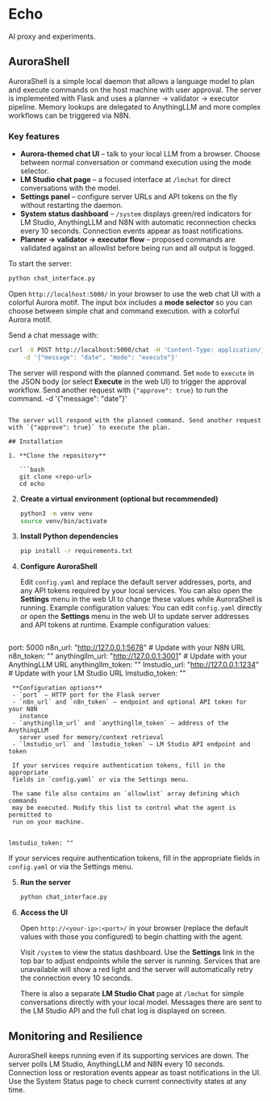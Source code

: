 # Echo

AI proxy and experiments.

## AuroraShell

AuroraShell is a simple local daemon that allows a language model to
plan and execute commands on the host machine with user approval.
The server is implemented with Flask and uses a planner → validator →
executor pipeline. Memory lookups are delegated to AnythingLLM and more
complex workflows can be triggered via N8N.

### Key features

- **Aurora-themed chat UI** – talk to your local LLM from a browser. Choose
  between normal conversation or command execution using the mode selector.
- **LM Studio chat page** – a focused interface at `/lmchat` for direct
  conversations with the model.
- **Settings panel** – configure server URLs and API tokens on the fly without
  restarting the daemon.
- **System status dashboard** – `/system` displays green/red indicators for
  LM Studio, AnythingLLM and N8N with automatic reconnection checks every
  10&nbsp;seconds. Connection events appear as toast notifications.
- **Planner → validator → executor flow** – proposed commands are validated
  against an allowlist before being run and all output is logged.

To start the server:

```bash
python chat_interface.py
```

Open `http://localhost:5000/` in your browser to use the web chat UI
with a colorful Aurora motif. The input box includes a **mode selector**
so you can choose between simple chat and command execution.
with a colorful Aurora motif.


Send a chat message with:

```bash
curl -X POST http://localhost:5000/chat -H 'Content-Type: application/json' \
    -d '{"message": "date", "mode": "execute"}'
```

The server will respond with the planned command. Set `mode` to `execute`
in the JSON body (or select **Execute** in the web UI) to trigger the
approval workflow. Send another request with `{"approve": true}` to run
the command.
    -d '{"message": "date"}'
```

The server will respond with the planned command. Send another request
with `{"approve": true}` to execute the plan.

## Installation

1. **Clone the repository**

   ```bash
   git clone <repo-url>
   cd echo
   ```

2. **Create a virtual environment (optional but recommended)**

   ```bash
   python3 -m venv venv
   source venv/bin/activate
   ```

3. **Install Python dependencies**

   ```bash
   pip install -r requirements.txt
   ```

4. **Configure AuroraShell**

   Edit `config.yaml` and replace the default server addresses, ports, and
   any API tokens required by your local services. You can also open the
   **Settings** menu in the web UI to change these values while AuroraShell
   is running. Example configuration values:
   You can edit `config.yaml` directly or open the **Settings** menu in the
   web UI to update server addresses and API tokens at runtime. Example
   configuration values:

   ```yaml
  port: 5000
  n8n_url: "http://127.0.0.1:5678"       # Update with your N8N URL
  n8n_token: ""
  anythingllm_url: "http://127.0.0.1:3001"  # Update with your AnythingLLM URL
  anythingllm_token: ""
  lmstudio_url: "http://127.0.0.1:1234"   # Update with your LM Studio URL
   lmstudio_token: ""
  ```
   **Configuration options**
   - `port` – HTTP port for the Flask server
   - `n8n_url` and `n8n_token` – endpoint and optional API token for your N8N
     instance
   - `anythingllm_url` and `anythingllm_token` – address of the AnythingLLM
     server used for memory/context retrieval
   - `lmstudio_url` and `lmstudio_token` – LM Studio API endpoint and token

   If your services require authentication tokens, fill in the appropriate
   fields in `config.yaml` or via the Settings menu.

   The same file also contains an `allowlist` array defining which commands
   may be executed. Modify this list to control what the agent is permitted to
   run on your machine.


  lmstudio_token: ""
  ```

   If your services require authentication tokens, fill in the appropriate
   fields in `config.yaml` or via the Settings menu.


5. **Run the server**

   ```bash
   python chat_interface.py
   ```

6. **Access the UI**

   Open `http://<your-ip>:<port>/` in your browser (replace the default
   values with those you configured) to begin chatting with the agent.

   Visit `/system` to view the status dashboard. Use the **Settings** link
   in the top bar to adjust endpoints while the server is running.
   Services that are unavailable will show a red light and the server will
   automatically retry the connection every 10 seconds.

   There is also a separate **LM Studio Chat** page at `/lmchat` for simple
   conversations directly with your local model. Messages there are sent to
   the LM Studio API and the full chat log is displayed on screen.

## Monitoring and Resilience

AuroraShell keeps running even if its supporting services are down. The
server polls LM Studio, AnythingLLM and N8N every 10 seconds. Connection
loss or restoration events appear as toast notifications in the UI. Use
the System Status page to check current connectivity states at any time.
